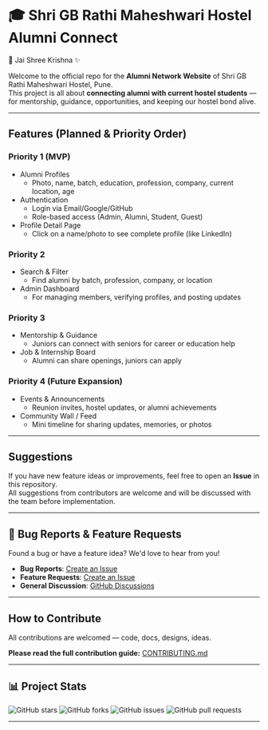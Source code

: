 # 🎓 Shri GB Rathi Maheshwari Hostel Alumni Connect  

🙏 Jai Shree Krishna ✨ 

Welcome to the official repo for the **Alumni Network Website** of Shri GB Rathi Maheshwari Hostel, Pune.  
This project is all about **connecting alumni with current hostel students** — for mentorship, guidance, opportunities, and keeping our hostel bond alive.  

---

## Features (Planned & Priority Order)

### Priority 1 (MVP)
- Alumni Profiles  
  - Photo, name, batch, education, profession, company, current location, age  
- Authentication  
  - Login via Email/Google/GitHub  
  - Role-based access (Admin, Alumni, Student, Guest)  
- Profile Detail Page  
  - Click on a name/photo to see complete profile (like LinkedIn)  

### Priority 2
- Search & Filter  
  - Find alumni by batch, profession, company, or location  
- Admin Dashboard  
  - For managing members, verifying profiles, and posting updates  

### Priority 3
- Mentorship & Guidance  
  - Juniors can connect with seniors for career or education help  
- Job & Internship Board  
  - Alumni can share openings, juniors can apply  

### Priority 4 (Future Expansion)
- Events & Announcements  
  - Reunion invites, hostel updates, or alumni achievements  
- Community Wall / Feed  
  - Mini timeline for sharing updates, memories, or photos  

---

## Suggestions
If you have new feature ideas or improvements, feel free to open an **Issue** in this repository.  
All suggestions from contributors are welcome and will be discussed with the team before implementation.  

 ---

## 🐛 Bug Reports & Feature Requests

Found a bug or have a feature idea? We'd love to hear from you!

- **Bug Reports**: [Create an Issue](https://github.com/vivek-rx/sgbrmh-alumni-connect/issues/new?template=bug_report.md)
- **Feature Requests**: [Create an Issue](https://github.com/vivek-rx/sgbrmh-alumni-connect/issues/new?template=feature_request.md)
- **General Discussion**: [GitHub Discussions](https://github.com/vivek-rx/sgbrmh-alumni-connect/discussions)

---


 ## How to Contribute

All contributions are welcomed — code, docs, designs, ideas.

**Please read the full contribution guide:** [CONTRIBUTING.md](CONTRIBUTING.md)

---


## 📊 Project Stats

![GitHub stars](https://img.shields.io/github/stars/vivek-rx/sgbrmh-alumni-connect)
![GitHub forks](https://img.shields.io/github/forks/vivek-rx/sgbrmh-alumni-connect)
![GitHub issues](https://img.shields.io/github/issues/vivek-rx/sgbrmh-alumni-connect)
![GitHub pull requests](https://img.shields.io/github/issues-pr/vivek-rx/sgbrmh-alumni-connect)

---
